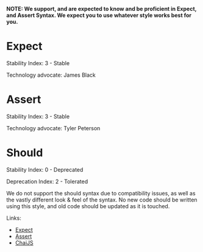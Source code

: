 __NOTE: We support, and are expected to know and be proficient in Expect, and Assert Syntax. We expect you to use whatever style works best for you.__

Expect
======

Stability Index: 3 - Stable

Technology advocate: James Black

Assert
======

Stability Index: 3 - Stable

Technology advocate: Tyler Peterson

Should
======

Stability Index: 0 - Deprecated

Deprecation Index: 2 - Tolerated

We do not support the should syntax due to compatibility issues, as well as the vastly different look & feel of the syntax. No new code should be written using this style, and old code should be updated as it is touched.


Links:
* [Expect](http://chaijs.com/guide/styles/#expect-section)
* [Assert](http://chaijs.com/guide/styles/#assert-section)
* [ChaiJS](http://chaijs.com/)
